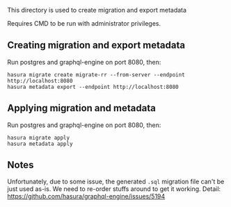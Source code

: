 This directory is used to create migration and export metadata

Requires CMD to be run with administrator privileges.

## Creating migration and export metadata
Run postgres and graphql-engine on port 8080, then:
```
hasura migrate create migrate-rr --from-server --endpoint http://localhost:8080
hasura metadata export --endpoint http://localhost:8080
```

## Applying migration and metadata
Run postgres and graphql-engine on port 8080, then:
```
hasura migrate apply
hasura metadata apply
```

## Notes
Unfortunately, due to some issue, the generated `.sql` migration file can't be just used as-is. We need to re-order stuffs around to get it working.
Detail: https://github.com/hasura/graphql-engine/issues/5194

